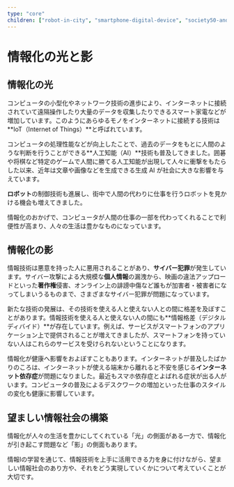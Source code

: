 ```yaml
---
type: "core"
children: ["robot-in-city", "smartphone-digital-device", "society50-and-sdgs"]
---
```


# 情報化の光と影

## 情報化の光

コンピュータの小型化やネットワーク技術の進歩により、インターネットに接続されていて遠隔操作したり大量のデータを収集したりできるスマート家電などが増加しています。このようにあらゆるモノをインターネットに接続する技術は **IoT（Internet of Things）**と呼ばれています。

コンピュータの処理性能などが向上したことで、過去のデータをもとに人間のような判断を行うことができる**人工知能（AI）**技術も普及してきました。囲碁や将棋など特定のゲームで人間に勝てる人工知能が出現して人々に衝撃をもたらした以来、近年は文章や画像などを生成できる生成 AI が社会に大きな影響を与えています。

**ロボット**の制御技術も進展し、街中で人間の代わりに仕事を行うロボットを見かける機会も増えてきました。

情報化のおかげで、コンピュータが人間の仕事の一部を代わってくれることで利便性が高まり、人々の生活は豊かなものになっています。

## 情報化の影

情報技術は悪意を持った人に悪用されることがあり、**サイバー犯罪**が発生しています。サイバー攻撃による大規模な**個人情報**の漏洩から、映画の違法アップロードといった**著作権**侵害、オンライン上の誹謗中傷など誰もが加害者・被害者になってしまいうるものまで、さまざまなサイバー犯罪が問題になっています。

新たな技術の発展は、その技術を使える人と使えない人との間に格差を及ぼすことがあります。情報技術を使える人と使えない人の間にも**情報格差（デジタルディバイド）**が存在しています。例えば、サービスがスマートフォンのアプリケーション上で提供されることが増えてきましたが、スマートフォンを持っていない人はこれらのサービスを受けられないということになります。

情報化が健康へ影響をおよぼすこともあります。インターネットが普及したばかりのころは、インターネットが使える端末から離れると不安を感じる**インターネット依存症**が問題になりました。最近もスマホ依存症とよばれる症状が出る人がいます。コンピュータの普及によるデスクワークの増加といった仕事のスタイルの変化も健康に影響しています。

## 望ましい情報社会の構築

情報化が人々の生活を豊かにしてくれている「光」の側面がある一方で、情報化が引き起こす問題など「影」の側面もあります。

情報Ⅰの学習を通じて、情報技術を上手に活用できる力を身に付けながら、望ましい情報社会のあり方や、それをどう実現していくかについて考えていくことが大切です。
